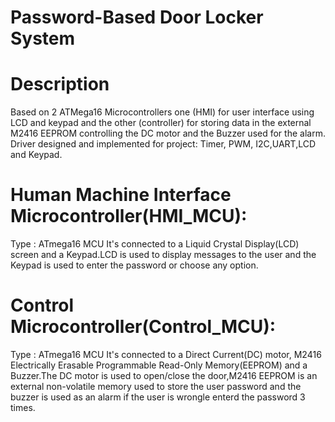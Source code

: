 # Password-Based Door Locker System

# Description
 Based on 2 ATMega16 Microcontrollers one (HMI) for user interface using LCD and keypad and the other (controller) for storing data in the external M2416 EEPROM controlling the DC
 motor and the Buzzer used for the alarm.
 Driver designed and implemented for project: Timer, PWM, I2C,UART,LCD and Keypad.

# Human Machine Interface Microcontroller(HMI_MCU):
 Type : ATmega16 MCU
 It's connected to a Liquid Crystal Display(LCD) screen and a Keypad.LCD is used to display messages to the user and the Keypad is used to enter the password or choose any
 option.
 
# Control Microcontroller(Control_MCU):
 Type : ATmega16 MCU
 It's connected to a Direct Current(DC) motor, M2416 Electrically Erasable Programmable Read-Only Memory(EEPROM) and a Buzzer.The DC motor is used to open/close the door,M2416 
 EEPROM is an external non-volatile memory used to store the user password and the buzzer is used as an alarm if the user is wrongle enterd the password 3 times.
